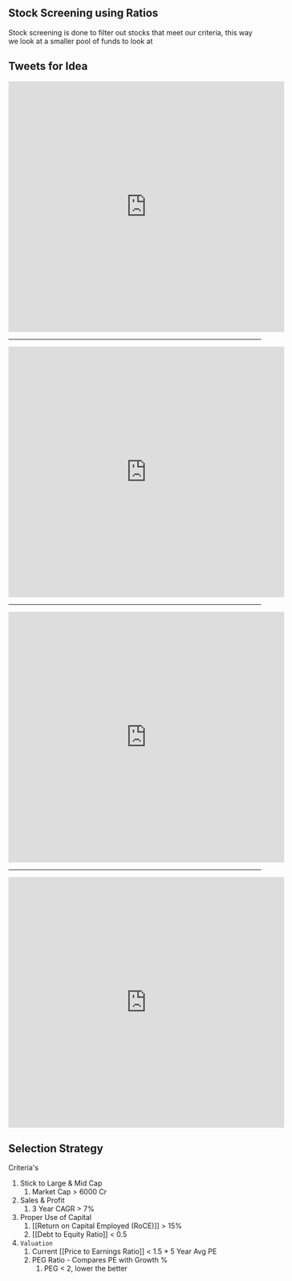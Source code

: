 ## Stock Screening using Ratios

Stock screening is done to filter out stocks that meet our criteria, this way we look at a smaller pool of funds to look at

## Tweets for Idea

<iframe border=0 frameborder=0 height=500 width=550  
 src="https://twitter.com/BlogJulianKomar/status/1368336853900857344"></iframe>

---
<iframe border=0 frameborder=0 height=500 width=550  
 src="https://twitter.com/MashraniVivek/status/1342153366961471488?s=08"></iframe>
 
---
<iframe border=0 frameborder=0 height=500 width=550  
 src="https://twitter.com/Stockstudy8/status/1427300364819210248?s=20"></iframe>

---
<iframe border=0 frameborder=0 height=500 width=550  
 src="https://twitter.com/Stockstudy8/status/1439259024877228036?s=20"></iframe>

## Selection Strategy

Criteria's

1. Stick to Large & Mid Cap
	1. Market Cap > 6000 Cr
2. Sales & Profit
	1. 3 Year CAGR > 7%
3. Proper Use of Capital
	1. [[Return on Capital Employed (RoCE)]] > 15%
	2. [[Debt to Equity Ratio]] < 0.5
4. `Valuation`
	1. Current [[Price to Earnings Ratio]] < 1.5 * 5 Year Avg PE 
	2.  PEG Ratio - Compares PE with Growth %
		1.  PEG < 2, lower the better